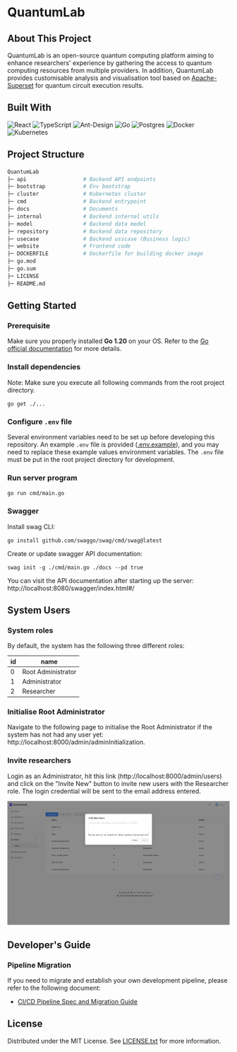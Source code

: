 # QuantumLab

<!-- ABOUT THE PROJECT -->
## About This Project

QuantumLab is an open-source quantum computing platform aiming to enhance researchers' experience by gathering the access to quantum computing resources from multiple providers. In addition, QuantumLab provides customisable analysis and visualisation tool based on [Apache-Superset](https://superset.apache.org/docs/intro) for quantum circuit execution results.

<!-- BUILT WITH -->
## Built With

![React](https://img.shields.io/badge/react-%2320232a.svg?style=for-the-badge&logo=react&logoColor=%2361DAFB)
![TypeScript](https://img.shields.io/badge/typescript-%23007ACC.svg?style=for-the-badge&logo=typescript&logoColor=white)
![Ant-Design](https://img.shields.io/badge/-AntDesign-%230170FE?style=for-the-badge&logo=ant-design&logoColor=white)
![Go](https://img.shields.io/badge/go-%2300ADD8.svg?style=for-the-badge&logo=go&logoColor=white)
![Postgres](https://img.shields.io/badge/postgres-%23316192.svg?style=for-the-badge&logo=postgresql&logoColor=white)
![Docker](https://img.shields.io/badge/docker-%230db7ed.svg?style=for-the-badge&logo=docker&logoColor=white)
![Kubernetes](https://img.shields.io/badge/kubernetes-%23326ce5.svg?style=for-the-badge&logo=kubernetes&logoColor=white)

<!-- PROJECT STRUCTURE -->
## Project Structure
```sh
QuantumLab                                                
├─ api                  # Backend API endpoints
├─ bootstrap            # Env bootstrap
├─ cluster              # Kubernetes cluster
├─ cmd                  # Backend entrypoint
├─ docs                 # Documents
├─ internal             # Backend internal utils
├─ model                # Backend data model
├─ repository           # Backend data repository
├─ usecase              # Backend usscase (Business logic)
├─ website              # Frontend code
├─ DOCKERFILE           # Dockerfile for building docker image
├─ go.mod
├─ go.sum
├─ LICENSE
├─ README.md
```

<!-- GETTING STARTED -->
## Getting Started

### Prerequisite
Make sure you properly installed **Go 1.20** on your OS. Refer to the [Go official documentation](https://go.dev/doc/install) for more details.

### Install dependencies
Note: Make sure you execute all following commands from the root project directory.
```
go get ./...
```

### Configure `.env` file
Several environment variables need to be set up before developing this repository. An example `.env` file is provided ([.env.example](.env.example)), and you may need to replace these example values environment variables. The `.env` file must be put in the root project directory for development.

### Run server program
```
go run cmd/main.go
```

### Swagger
Install swag CLI:
 ```
 go install github.com/swaggo/swag/cmd/swag@latest
 ```

 Create or update swagger API documentation:
 ```
 swag init -g ./cmd/main.go ./docs --pd true
 ```
 You can visit the API documentation after starting up the server: http://localhost:8080/swagger/index.html#/

<!-- SYSTEM USERS -->
## System Users

### System roles

By default, the system has the following three different roles:

| id | name |
| -- | ---- |
| 0 | Root Administrator |
| 1 | Administrator |
| 2 | Researcher |

### Initialise Root Administrator

Navigate to the following page to initialise the Root Administrator if the system has not had any user yet:
http://localhost:8000/admin/adminInitialization.

### Invite researchers

Login as an Administrator, hit this link (http://localhost:8000/admin/users) and click on the "Invite New" button to invite new users with the Researcher role. The login credential will be sent to the email address entered.

![Invite new user](docs/screenshots/user_invite.png)

## Developer's Guide

### Pipeline Migration
If you need to migrate and establish your own development pipeline, please refer to the following document:

- [CI/CD Pipeline Spec and Migration Guide](https://confluence.cis.unimelb.edu.au:8443/display/SWEN900172023QZ/Development+Environment+Deployment+Pipeline)

<!-- LICENSE -->
## License

Distributed under the MIT License. See [LICENSE.txt](LICENSE.txt) for more information.
